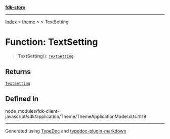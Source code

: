 [**fdk-store**](../../../README.md)
***

[Index](../../../API.md) > [theme](../../README.md) > [<internal>](../README.md) > TextSetting

# Function: TextSetting

> **TextSetting**(): [`TextSetting`](../type-aliases/type-alias.TextSetting.md)

## Returns

[`TextSetting`](../type-aliases/type-alias.TextSetting.md)

## Defined In

node\_modules/fdk-client-javascript/sdk/application/Theme/ThemeApplicationModel.d.ts:1119

***
Generated using [TypeDoc](https://typedoc.org/) and [typedoc-plugin-markdown](https://www.npmjs.com/package/typedoc-plugin-markdown)
